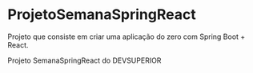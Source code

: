 # ProjetoSemanaSpringReact

Projeto que consiste em criar uma aplicação do zero com Spring Boot + React.

Projeto SemanaSpringReact do DEVSUPERIOR
